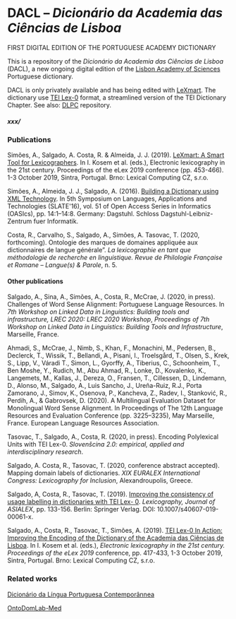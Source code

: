 # DACL – *Dicionário da Academia das Ciências de Lisboa*
FIRST DIGITAL EDITION OF THE PORTUGUESE ACADEMY DICTIONARY

This is a repository of the *Dicionário da Academia das Ciências de Lisboa* (DACL), a new ongoing digital edition of the [Lisbon Academy of Sciences](http://www.acad-ciencias.pt/) Portuguese dictionary.

DACL is only privately available and has being edited with [LeXmart](http://lexmart.eu/).
The dictionary use [TEI Lex-0](https://dariah-eric.github.io/lexicalresources/pages/TEILex0/TEILex0.html#index.xml-body.1_div.2_div.2) format, a streamlined version of the TEI Dictionary Chapter. See also: [DLPC](https://github.com/anacastrosalgado/DALPC) repository.

##### xxx/

### Publications

Simões, A., Salgado, A. Costa, R. & Almeida, J. J. (2019). [LeXmart: A Smart Tool for Lexicographers](https://elex.link/elex2019/wp-content/uploads/2019/09/eLex_2019_25.pdf). In I. Kosem et al. (eds.), Electronic lexicography in the 21st century. Proceedings of the eLex 2019 conference (pp. 453-466). 1-3 October 2019, Sintra, Portugal. Brno: Lexical Computing CZ, s.r.o.

Simões, A., Almeida, J. J., Salgado, A. (2016). [Building a Dictionary using XML Technology](http://repositorium.sdum.uminho.pt/bitstream/1822/53513/1/OASIcs-SLATE-2016-14.pdf). In 5th Symposium on Languages, Applications and Technologies (SLATE'16), vol. 51 of Open Access Series in Informatics (OASIcs), pp. 14:1–14:8. Germany: Dagstuhl. Schloss Dagstuhl-Leibniz-Zentrum fuer Informatik.

Costa, R., Carvalho, S., Salgado, A., Simões, A. Tasovac, T. (2020, forthcoming). Ontologie des marques de domaines appliquée aux dictionnaires de langue générale”. *La lexicographie en tant que méthodologie de recherche en linguistique. Revue de Philologie Française et Romane – Langue(s) & Parole*, n. 5.

#### Other publications

Salgado, A., Sina, A., Simões, A., Costa, R., McCrae, J. (2020, in press). Challenges of Word Sense Alignment: Portuguese Language Resources. In *7th Workshop on Linked Data in Linguistics: Building tools and infrastructure, LREC 2020: LREC 2020 Workshop*, *Proceedings of 7th Workshop on Linked Data in Linguistics: Building Tools and Infrastructure*, Marseille, France.

Ahmadi, S., McCrae, J., Nimb, S., Khan, F., Monachini, M., Pedersen, B., Declerck, T., Wissik, T., Bellandi, A., Pisani, I., Troelsgård, T., Olsen, S., Krek, S., Lipp, V., Váradi T., Simon, L., Gyorffy, A., Tiberius, C., Schoonheim, T., Ben Moshe, Y., Rudich, M., Abu Ahmad, R., Lonke, D., Kovalenko, K., Langemets, M., Kallas, J., Dereza, O., Fransen, T., Cillessen, D., Lindemann, D., Alonso, M., Salgado, A., Luis Sancho, J., Ureña-Ruiz, R.J., Porta Zamorano, J., Simov, K., Osenova, P., Kancheva, Z., Radev, I., Stanković, R., Perdih, A., & Gabrovsek, D. (2020). A Multilingual Evaluation Dataset for Monolingual Word Sense Alignment. In Proceedings of The 12th Language Resources and Evaluation Conference (pp. 3225–3235), May Marseille, France. European Language Resources Association.

Tasovac, T., Salgado, A., Costa, R. (2020, in press). Encoding Polylexical Units with TEI Lex-0. *Slovenšcina 2.0: empirical, applied and interdisciplinary research*.

Salgado, A. Costa, R., Tasovac, T. (2020, conference abstract accepted). Mapping domain labels of dictionaries. *XIX EURALEX International Congress: Lexicography for Inclusion*, Alexandroupolis, Greece.

Salgado, A, Costa, R., Tasovac, T. (2019).  [Improving the consistency of usage labelling in dictionaries with TEI Lex- 0](https://link.springer.com/article/10.1007/s40607-019-00061-x). *Lexicography, Journal of ASIALEX*, pp. 133-156. Berlin: Springer Verlag. DOI: 10.1007/s40607-019-00061-x.

Salgado, A., Costa, R., Tasovac, T., Simões, A. (2019). [TEI Lex-0 In Action: Improving the Encoding of the Dictionary of the Academia das Ciências de Lisboa](https://elex.link/elex2019/wp-content/uploads/2019/09/eLex_2019_23.pdf). In I. Kosem et al. (eds.), *Electronic lexicography in the 21st century. Proceedings of the eLex 2019* conference, pp. 417-433, 1-3 October 2019, Sintra, Portugal. Brno: Lexical Computing CZ, s.r.o.

### Related works

[Dicionário da Língua Portuguesa Contemporânnea](https://github.com/anacastrosalgado/DLPC)

[OntoDomLab-Med](https://github.com/sarampcarvalho/OntoDomLab-Med) 
